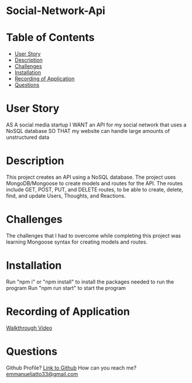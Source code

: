 # Social-Network-Api

# Table of Contents
- [User Story](#user-story)
- [Description](#description)
- [Challenges](#challenges)
- [Installation](#installation)
- [Recording of Application](#recording-of-application)
- [Questions](#questions)

# User Story
AS A social media startup
I WANT an API for my social network that uses a NoSQL database
SO THAT my website can handle large amounts of unstructured data

# Description
This project creates an API using a NoSQL database.  The project uses MongoDB/Mongoose to create models and routes for the API.  The routes include GET, POST, PUT, and DELETE routes, to be able to create, delete, find, and update Users, Thoughts, and Reactions.

# Challenges
The challenges that I had to overcome while completing this project was learning Mongoose syntax for creating models and routes.  

# Installation
Run "npm i" or "npm install" to install the packages needed to run the program
Run "npm run start" to start the program

# Recording of Application
[Walkthrough Video](https://youtu.be/HOFGkTspL4I)

# Questions
Github Profile?
[Link to Github](https://www.github.com/EmmanuelJatto)
How can you reach me?
emmanueljatto33@gmail.com